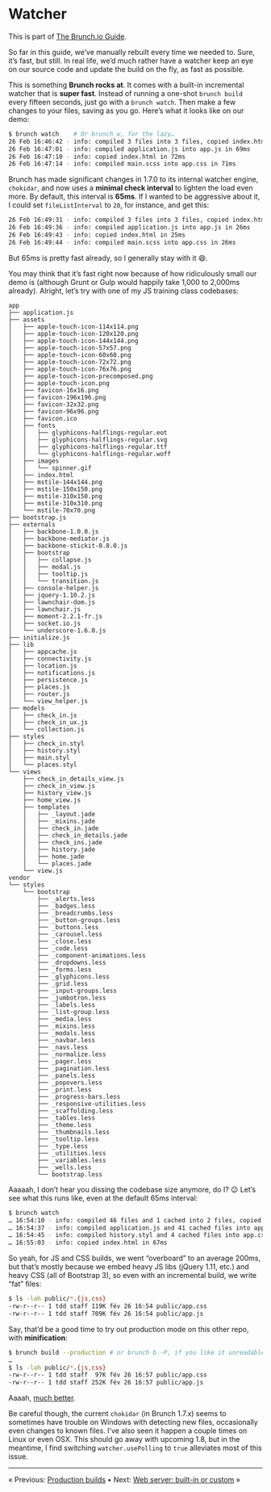 # Watcher

This is part of [The Brunch.io Guide](../../README.md).

So far in this guide, we’ve manually rebuilt every time we needed to.  Sure, it’s fast, but still.  In real life, we’d much rather have a watcher keep an eye on our source code and update the build on the fly, as fast as possible.

This is something **Brunch rocks at**.  It comes with a built-in incremental watcher that is **super fast**.  Instead of running a one-shot `brunch build` every fifteen seconds, just go with a `brunch watch`.  Then make a few changes to your files, saving as you go.  Here’s what it looks like on our demo:

```sh
$ brunch watch    # Or brunch w, for the lazy…
26 Feb 16:46:42 - info: compiled 3 files into 3 files, copied index.html in 304ms
26 Feb 16:47:01 - info: compiled application.js into app.js in 69ms
26 Feb 16:47:10 - info: copied index.html in 72ms
26 Feb 16:47:14 - info: compiled main.scss into app.css in 71ms
```

Brunch has made significant changes in 1.7.0 to its internal watcher engine, `chokidar`, and now uses a **minimal check interval** to lighten the load even more.  By default, this interval is **65ms**.  If I wanted to be aggressive about it, I could set `fileListInterval` to `20`, for instance, and get this:

```sh
26 Feb 16:49:31 - info: compiled 3 files into 3 files, copied index.html in 266ms
26 Feb 16:49:36 - info: compiled application.js into app.js in 26ms
26 Feb 16:49:43 - info: copied index.html in 25ms
26 Feb 16:49:44 - info: compiled main.scss into app.css in 26ms
```

But 65ms is pretty fast already, so I generally stay with it :smile:.

You may think that it’s fast right now because of how ridiculously small our demo is (although Grunt or Gulp would happily take 1,000 to 2,000ms already).  Alright, let’s try with one of my JS training class codebases:

```text
app
├── application.js
├── assets
│   ├── apple-touch-icon-114x114.png
│   ├── apple-touch-icon-120x120.png
│   ├── apple-touch-icon-144x144.png
│   ├── apple-touch-icon-57x57.png
│   ├── apple-touch-icon-60x60.png
│   ├── apple-touch-icon-72x72.png
│   ├── apple-touch-icon-76x76.png
│   ├── apple-touch-icon-precomposed.png
│   ├── apple-touch-icon.png
│   ├── favicon-16x16.png
│   ├── favicon-196x196.png
│   ├── favicon-32x32.png
│   ├── favicon-96x96.png
│   ├── favicon.ico
│   ├── fonts
│   │   ├── glyphicons-halflings-regular.eot
│   │   ├── glyphicons-halflings-regular.svg
│   │   ├── glyphicons-halflings-regular.ttf
│   │   └── glyphicons-halflings-regular.woff
│   ├── images
│   │   └── spinner.gif
│   ├── index.html
│   ├── mstile-144x144.png
│   ├── mstile-150x150.png
│   ├── mstile-310x150.png
│   ├── mstile-310x310.png
│   └── mstile-70x70.png
├── bootstrap.js
├── externals
│   ├── backbone-1.0.0.js
│   ├── backbone-mediator.js
│   ├── backbone-stickit-0.8.0.js
│   ├── bootstrap
│   │   ├── collapse.js
│   │   ├── modal.js
│   │   ├── tooltip.js
│   │   └── transition.js
│   ├── console-helper.js
│   ├── jquery-1.10.2.js
│   ├── lawnchair-dom.js
│   ├── lawnchair.js
│   ├── moment-2.2.1-fr.js
│   ├── socket.io.js
│   └── underscore-1.6.0.js
├── initialize.js
├── lib
│   ├── appcache.js
│   ├── connectivity.js
│   ├── location.js
│   ├── notifications.js
│   ├── persistence.js
│   ├── places.js
│   ├── router.js
│   └── view_helper.js
├── models
│   ├── check_in.js
│   ├── check_in_ux.js
│   └── collection.js
├── styles
│   ├── check_in.styl
│   ├── history.styl
│   ├── main.styl
│   └── places.styl
└── views
    ├── check_in_details_view.js
    ├── check_in_view.js
    ├── history_view.js
    ├── home_view.js
    ├── templates
    │   ├── _layout.jade
    │   ├── _mixins.jade
    │   ├── check_in.jade
    │   ├── check_in_details.jade
    │   ├── check_ins.jade
    │   ├── history.jade
    │   ├── home.jade
    │   └── places.jade
    └── view.js
vendor
└── styles
    └── bootstrap
        ├── _alerts.less
        ├── _badges.less
        ├── _breadcrumbs.less
        ├── _button-groups.less
        ├── _buttons.less
        ├── _carousel.less
        ├── _close.less
        ├── _code.less
        ├── _component-animations.less
        ├── _dropdowns.less
        ├── _forms.less
        ├── _glyphicons.less
        ├── _grid.less
        ├── _input-groups.less
        ├── _jumbotron.less
        ├── _labels.less
        ├── _list-group.less
        ├── _media.less
        ├── _mixins.less
        ├── _modals.less
        ├── _navbar.less
        ├── _navs.less
        ├── _normalize.less
        ├── _pager.less
        ├── _pagination.less
        ├── _panels.less
        ├── _popovers.less
        ├── _print.less
        ├── _progress-bars.less
        ├── _responsive-utilities.less
        ├── _scaffolding.less
        ├── _tables.less
        ├── _theme.less
        ├── _thumbnails.less
        ├── _tooltip.less
        ├── _type.less
        ├── _utilities.less
        ├── _variables.less
        ├── _wells.less
        └── bootstrap.less
```

Aaaaah, I don’t hear you dissing the codebase size anymore, do I? :wink:  Let’s see what this runs like, even at the default 65ms interval:

```sh
$ brunch watch
… 16:54:10 - info: compiled 46 files and 1 cached into 2 files, copied 25 in 1246ms
… 16:54:37 - info: compiled application.js and 41 cached files into app.js in 255ms
… 16:54:45 - info: compiled history.styl and 4 cached files into app.css in 157ms
… 16:55:03 - info: copied index.html in 67ms
```

So yeah, for JS and CSS builds, we went “overboard” to an average 200ms, but that’s mostly because we embed heavy JS libs (jQuery 1.11, etc.) and heavy CSS (all of Bootstrap 3), so even with an incremental build, we write “fat” files:

```sh
$ ls -lah public/*.{js,css}
-rw-r--r-- 1 tdd staff 119K fév 26 16:54 public/app.css
-rw-r--r-- 1 tdd staff 709K fév 26 16:54 public/app.js
```

Say, that’d be a good time to try out production mode on this other repo, with **minification**:

```sh
$ brunch build --production # or brunch b -P, if you like it unreadable
…
$ ls -lah public/*.{js,css}
-rw-r--r-- 1 tdd staff  97K fév 26 16:57 public/app.css
-rw-r--r-- 1 tdd staff 252K fév 26 16:57 public/app.js
```

Aaaah, [much better](https://www.youtube.com/watch?v=mvwd13F_1Gs).

Be careful though, the current `chokidar` (in Brunch 1.7.x) seems to sometimes have trouble on Windows with detecting new files, occasionally even changes to known files.  I’ve also seen it happen a couple times on Linux or even OSX.  This should go away with upcoming 1.8, but in the meantime, I find switching `watcher.usePolling` to `true` alleviates most of this issue.

----

« Previous: [Production builds](chapter08-production-builds.md) • Next: [Web server: built-in or custom](chapter10-web-server.md) »
